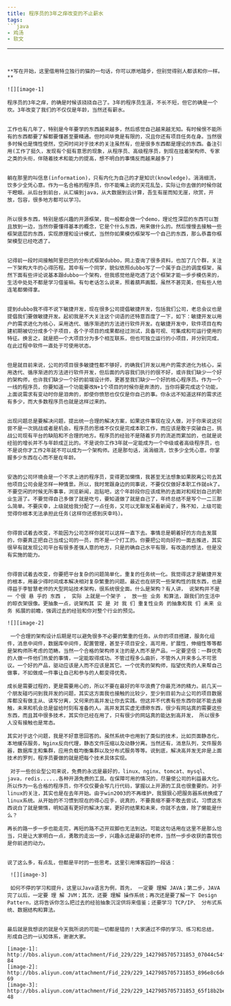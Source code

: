 ```yaml
---
title: 程序员的3年之痒改变的不止薪水
tags: 
```java
- 鸡汤
- 软文
```
---
```


**写在开始，这里借用特立独行的猫的一句话，你可以原地踏步，但别觉得别人都该和你一样。**

![][image-1]

程序员的3年之痒，的确是时候该挠挠自己了。3年的程序员生涯，不长不短，但它的确是一个坎。3年改变了我们的不仅仅是年龄，当然还有薪水。
 
 
工作也有几年了，特别是今年要学的东西越来越多，然后感觉自己越来越无知。有时候恨不能所有的东西都要了解都要懂甚至要精通。但时间毕竟是有限的，况且你还有项目任务在身。当然很多时候也是惰性使然，空闲时间对于技术的关注虽然有，但是很多东西都是理论的东西。备注引用(工作了挺久，发现有个挺有意思的现象，从程序员、高级程序员，到现在挂着架构师、专家之类的头衔，伴随着技术和能力的提高，想不明白的事情反而越来越多了)
 
 
躺在那里的叫信息(information)，只有内化为自己的才是知识(knowledge)。涓涓细流，饮多少全凭心意。作为一名合格的程序员，你不能嘴上说的天花乱坠，实际让你去做的时候你就干瞪眼。从后台到前台，从汇编到java，从大数据到云计算，吾生有崖而知无崖，欣赏，开放，包容，很多地方都可以学习。
 
 
所以很多东西，特别是感兴趣的开源框架，我一般都会做一个demo，理论性深层的东西可以暂且放到一边，当然你要懂得基本的概念，它是个什么东西，用来做什么的。然后慢慢去接触一些框架底层的东西，实现原理和设计模式，当然你如果模仿框架写一个自己的东西，那么恭喜你框架模型已经吃透了。
 
 
记得前一段时间接触阿里巴巴的分布式框架dubbo，网上查询了很多资料，也加了几个群，关注一下架构大牛的心得历程。其中有一个同学，貌似依照dubbo写了一个属于自己的调度框架，虽然下面有些评论说基本跟dubbo一个架构，但我感觉他是吃透了这个框架才能一步步模仿来的，生活中处处不都是学习借鉴嘛。有句老话怎么说来，照着葫芦画瓢，虽然不甚完美，但有些人他连笔都懒得拿。
 
 
提到dubbo我不得不说下敏捷开发，现在很多公司提倡敏捷开发，包括我们公司，老总会议也是提倡我们要做敏捷开发。起初我是不大关注这个词语的还特意百度了一下，如下：敏捷开发以用户的需求进化为核心，采用迭代、循序渐进的方法进行软件开发。在敏捷开发中，软件项目在构建初期被切分成多个子项目，各个子项目的成果都经过测试，具备可视、可集成和可运行使用的特征。换言之，就是把一个大项目分为多个相互联系，但也可独立运行的小项目，并分别完成，在此过程中软件一直处于可使用状态。
 
 
但是就目前来说，公司的项目很多敏捷性都不够好，的确我们开发以用户的需求进化为核心，采用迭代、循序渐进的方法进行软件开发，但后面的内容我们执行的很不好，或许我们缺少一个好的架构师，也许我们缺少一个好的前端设计师，更甚至我们缺少一个好的核心程序员。作为一个一线的程序员，你要知道一个功能要改N+1个项目的时候你是奔溃的，当你将要完成这个功能，上面说需求有变动时你是泪奔的，即使你愤怒也仅仅是你自己的事。你永远不知道这样的需求还有多少，而大多数程序员也就是这样过来的。
 
 
出现问题总是要解决问题，提出统一合理的解决方案，如果这件事现在没人做，对于你来说这何尝不是一次挑战或者是机会。程序员的思维不仅仅是完成本职工作，而应该是敢于突破自己，挑战公司现有平台的缺陷和不合理的地方。程序员的经验不是随着岁月的流逝而累加的，也就是说经验的增长并不与年龄成正比的。不是说你工作3年就一定能成为一个中级或者高级程序员，也不是说你才工作2年就不可以成为一个架构师。还是那句话，涓涓细流，饮多少全凭心意。你掌握多少东西在心而不是在年龄。
 
 
安逸的公司环境会是一个不求上进的程序员，变得更加懒惰，我甚至无法想象如果脱离公司去其他项目公司会是怎样一种情景。所以，我时常跟身边的同事说，不要仅仅做好本职工作就ok了。不要空闲的时候无所事事，浏览新闻，逛贴吧，这个年龄段你应该成熟的去面对和规划自己的职业生涯了。不要觉得自己多做了就是吃亏，要知道做了就是自己了，年终总结不是写个一二三那么简单。不要庆幸，上级就给我分配了一点任务，又可以无聊发呆看新闻了，殊不知，上级可能觉得你根本无法承担此任务(这样你还感到庆幸吗)。
 
 
你得尝试着去改变，不能因为公司怎样你就可以这样一直下去。事情总是朝着好的方向去发展的，你要真正把自己当成公司的一员，而不是一个打工的。你要把公司向好的一面去推进，其实很早有就发现公司平台有很多差强人意的地方，只是的确自己水平有限，有改造的想法，但是没有实施的能力。
 
 
你得尝试着去改变，你要把平台复杂的问题简单化，重复的任务统一化。我觉得这才是敏捷开发的根本，用最少得时间成本解决相对复杂繁重的问题。最近也在研究一些架构性的我东西，也是得益于李智慧老师的大型网站技术架构，很系统很全面。什么是架构？有人讲， 说架构并不是一 个很 悬 乎的 东西 ， 实际 上就是一个架子 ， 放一些 业务 和算法，跟我们的生活中的晾衣架很像。更抽象一点，说架构其 实 是 对 我 们 重复性业务 的抽象和我 们 未来 业务 拓展的前瞻，强调过去的经验和你对整个行业的预见。 
 
![][image-2]
 
 一个合理的架构设计后期是可以避免很多不必要的繁重的任务。从你的项目搭建，服务化组件，消息中间件，数据库中间件，配置管理，甚至于项目安全，高可用，扩展性，伸缩性等等都是架构师所考虑的范畴。当然一个合格的架构师关注的是人而不是产品，一定要坚信：一群优秀的人做一件他们热爱的事情，一定能取得成功。不管过程多么曲折，不管外人开来多么不可思议。一个好的产品，驱动应该是人而不应该是其它。一个优秀的架构师，指望优秀的人来帮自己做事，不如做成一件事让自己和参与的人都变得优秀。
 
成长是需要过程的，更是需要用心的，所以不要在最好的年华浪费了你最充沛的精力。前几天一个朋友碰巧问到我并发的问题，其实这方面我也接触的比较少，至少到目前为止公司的项目数据库都没有做主从、读写分离，又何来的高并发让你去实践。但这并不代表有些东西你就不能去接触，未来和机会总是留给时刻有准备的人。高并发其实虚无缥缈东西，很少有网站真的需要这些东西，而且其中很多技术，其实你已经在用了，只有很少的网站真的能达到高并发， 所以很多人没有接触也是常态。

其实对于这个问题，我是不好意思回答的。虽然系统中也用到了类似的技术，比如页面静态化，本地缓存服务，Nginx反向代理，静态文件压缩以及动静分离。当然还有，消息队列，文件服务器，数据库主和集群，应用负载均衡集群以及分布式服务等等。说到底，解决高并发无非是上面技术的罗列，程序员要做的就是把每个技术具体实现。 

 对于一些创业型公司来说，免费的永远是最好的，linux、nginx、tomcat、mysql、java，redis......各种开源免费的工具。在保障可用的情况的，尽量使公司的利益最大化。
所以作为一名合格的程序员，你不仅仅要会写几行代码，掌握以上开源的工具也很重要的。对于linux的关注，其实也是在去年开始。由于win2003的不再维护，我狠狠心把服务器系统换成了linux系统。从开始的不习惯到现在的得心应手，说真的，不要畏缩不要不敢去尝试，习惯这东西说白了就是懒惰，明知道有更好的解决方案，更好的结果和未来，你就不去做，除了懒能是什么？

再长的路一步一步也能走完，再短的路不迈开双脚也无法到达。可能这句话用在这里不是那么恰当，只是让大家明白一点，勇敢的走出一步，兴趣永远是最好的老师，当然一步步收获的喜悦也是你前进的动力。
 
 
说了这么多，有点乱，但都是平时的一些思考。这里引用博客园的一段话：
 
 ![][image-3]
 
 如何不停的学习和提升，这里以Java语言为例，首先， 一定要 理解 JAVA；第二步，JAVA完了以后，一定要 理 解 JVM；其次，还要 理解 操作系统；再次还是要了解一下 Design Pattern，这将告诉你怎么把过去的经验抽象沉淀供将来借鉴；还要学习 TCP/IP、 分布式系 统、数据结构和算法。
 
 
最后就是我想说的就是今天我所说的可能一切都是错的！大家通过不停的学习、练习和总结， 形成自己的一认知体系，谢谢大家。

[image-1]:	http://bbs.aliyun.com/attachment/Fid_229/229_1427985705731853_07044c54f0a6465.jpg?84
[image-2]:	http://bbs.aliyun.com/attachment/Fid_229/229_1427985705731853_896e8c6de5abb50.png?69
[image-3]:	http://bbs.aliyun.com/attachment/Fid_229/229_1427985705731853_65f18b2befc2562.png?48